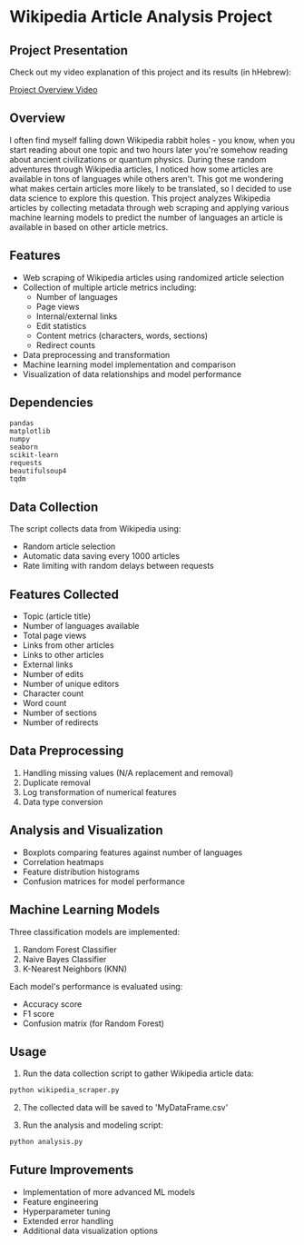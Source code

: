 # Wikipedia Article Analysis Project

## Project Presentation

Check out my video explanation of this project and its results (in hHebrew):

[Project Overview Video](https://youtu.be/6e0ZFTIg_js)

## Overview

I often find myself falling down Wikipedia rabbit holes - you know, when you start reading about one topic and two hours later you're somehow reading about ancient civilizations or quantum physics. During these random adventures through Wikipedia articles, I noticed how some articles are available in tons of languages while others aren't. This got me wondering what makes certain articles more likely to be translated, so I decided to use data science to explore this question.
This project analyzes Wikipedia articles by collecting metadata through web scraping and applying various machine learning models to predict the number of languages an article is available in based on other article metrics.

## Features
- Web scraping of Wikipedia articles using randomized article selection
- Collection of multiple article metrics including:
  - Number of languages
  - Page views
  - Internal/external links
  - Edit statistics
  - Content metrics (characters, words, sections)
  - Redirect counts
- Data preprocessing and transformation
- Machine learning model implementation and comparison
- Visualization of data relationships and model performance

## Dependencies
```
pandas
matplotlib
numpy
seaborn
scikit-learn
requests
beautifulsoup4
tqdm
```

## Data Collection
The script collects data from Wikipedia using:
- Random article selection
- Automatic data saving every 1000 articles
- Rate limiting with random delays between requests

## Features Collected
- Topic (article title)
- Number of languages available
- Total page views
- Links from other articles
- Links to other articles
- External links
- Number of edits
- Number of unique editors
- Character count
- Word count
- Number of sections
- Number of redirects

## Data Preprocessing
1. Handling missing values (N/A replacement and removal)
2. Duplicate removal
3. Log transformation of numerical features
4. Data type conversion

## Analysis and Visualization
- Boxplots comparing features against number of languages
- Correlation heatmaps
- Feature distribution histograms
- Confusion matrices for model performance

## Machine Learning Models
Three classification models are implemented:
1. Random Forest Classifier
2. Naive Bayes Classifier
3. K-Nearest Neighbors (KNN)

Each model's performance is evaluated using:
- Accuracy score
- F1 score
- Confusion matrix (for Random Forest)

## Usage
1. Run the data collection script to gather Wikipedia article data:
```python
python wikipedia_scraper.py
```

2. The collected data will be saved to 'MyDataFrame.csv'

3. Run the analysis and modeling script:
```python
python analysis.py
```

## Future Improvements
- Implementation of more advanced ML models
- Feature engineering
- Hyperparameter tuning
- Extended error handling
- Additional data visualization options
